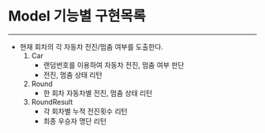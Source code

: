 # Model 기능별 구현목록

---
* 현재 회차의 각 자동차 전진/멈춤 여부를 도출한다.
  1. Car
     - 랜덤번호를 이용하여 자동차 전진, 멈춤 여부 판단
     - 전진, 멈춤 상태 리턴
  2. Round
     - 한 회차 자동차별 전진, 멈춤 상태 리턴
  3. RoundResult
     - 각 회차별 누적 전진횟수 리턴
     - 최종 우승자 명단 리턴